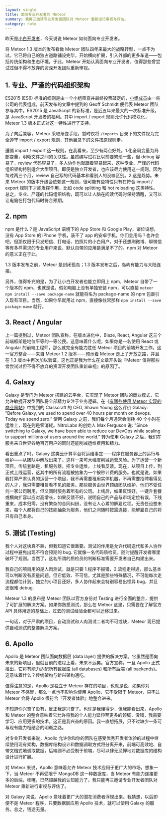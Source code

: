 ```yaml
---
layout: single
title: 面向专业开发者的 Meteor
summary: 我再三邀请专业开发者团队对 Meteor 重新进行审视与评估。
category: note
---
```


昨天是[小白开发者](/note/meteor-for-newbie.html)，今天说说 Meteor 如何面向专业开发者。

将 Meteor 1.3 版本的发布看做 Meteor 团队四年来最大的战略转型，一点不为过。它已将自己的独占道路铺设完毕，开始横向扩展，引入外部的更多车道——包括传统架构和生态环境。于此，Meteor 开始认真面向专业开发者，值得那些曾尝试过但不得不放弃的资深开发团队重新审视。

## 1. 专业、严谨的代码组织架构

ES2015 (ES6) 标准的细则是由一个小组审查并最终投票敲定的，[小组成员](http://www.ecma-international.org/memento/GA.htm)由一些公司的代表组成，前天发布的文章中提到的 Geoff Schmidt 便代表 Meteor 团队参与其中。ES2015 是 JavaScript 的新标准，是近五年来最大的一次标准升级，是 JavaScript 开发者的福利。其中 import / export 规则允许代码模块化，Meteor 1.3 版本正式对这一特性进行了支持。

为了向后兼容，Meteor 采取渐变手段，暂时仅将 `/imports` 目录下的文件视为完全遵守 import / export 规则，其他目录下的文件按原规则走。

遵循 import / export 这一规则，在我看来，至少有两点好处。1.化全局变量为局部变量，明晰文件之间的关联性。虽然编写过程比以前要繁琐一些，但 debug 容易了，review 代码容易了，多人协作也就跟着容易起来，这种专业、严谨的代码组织架构特别适合大型项目。即便是独立开发者，也应该尽力使用这一规则，因为每过两三个月，review 自己写的代码基本和看别人的没嘛区别。2.这是趋势。未来 Meteor 的版本升级会依赖这一规则，很可能有些特性只有在符合 import / export 规则下才能发挥作用，比如 code splitting 和 hot reloading 这类特性。总之，专业、严谨的代码组织结构，既可以让人脑在阅读代码时保持清醒，又可以让电脑在打包代码时符合预期。

## 2. npm

npm 是什么？是 JavaScript 语境下的 App Store 和 Google Play，诸位设想，没有 App Store 的 iPhone 手机，装不了 app 的安卓手机，你们会用吗？也许会吧，但那仅限于只发短信、打电话、拍照片的小白用户，对于还想刷微博、聊微信等有多样需求的专业用户来说，默认自带的应用是满足不了的。npm 对 Meteor 的意义正在于此。

1.3 版本发布之前，Meteor 是封闭孤岛；1.3 版本发布之后，岛屿有能力与大陆连接。

另外，值得补充的是，为了让小白开发者也能立即用上 npm，Meteor 自带了一个版本的 npm，也就是说，假如电脑上没有单独安装 npm，可以直接 `meteor npm install --save package-name` 就能将名为 package-name 的 npm 包裹引入现有项目。当然，如果你早就用过 npm，直接像往常那样 `npm install --save package-name` 就行。

## 3. React / Angular

上一篇提到过，Meteor 团队宣称，在版本进化中，Blaze, React, Angular 这三个前端框架是地位平等的一等公民。这意味着什么呢，如果你是一名使用 React 或 Angular 的前端工程师，那么就完全有能力胜任 Meteor 项目的前端开发工作。这一官方整合——来自 Meteor 1.2 版本——预示着 Meteor 走上了开放之路，并且在 1.3 版本中再次加以验证。这也正是我为什么在文章开头说『Meteor 值得那些曾尝试过但不得不放弃的资深开发团队重新审视』的原因了。

## 4. Galaxy

Galaxy 是专门为 Meteor 搭建的云平台，它实现了 Meteor 团队的商业模式，它允许敏捷开发型团队将全部精力专注于业务逻辑。在《[有哪些使用 Meteor 实现的商业网站](/note/business-by-meteor.html)》中提到的 Classcraft 的 CEO, Shawn Young 这么评价 Galaxy: "Before Galaxy, we used to spend over 40 hours per month on devops. Today we spend zero.” 使用 Galaxy 之前，我们每个月通常会消耗 40 个小时在运维上，现在则是零消耗。NitroLabs 的创始人 Max Ferguson 说: "Since switching to Galaxy, we have been able to reduce our DevOps while scaling to support millions of users around the world.” 转为使用 Galaxy 之后，我们在服务来自世界各地百万用户的同时还能削减运维费用和精力。

看出重点了吗，Galaxy 这类云计算平台将运维事宜——程序在服务器上的运行与维护——从团队中解放出来了。这样一来可大幅度削减运营风险。为了运营一个新项目，传统套路是，租服务器，招专业运维，上线看反馈。现在，从项目上传，到正式上线运营，这其中的所有流程被抽象为一个按秒计费的服务。也就是说，如果我打算严肃认真的运营一个项目，我不再需要租用实体机器，不再需要招聘看得见的人才，我只需要租赁看不见的服务。那些服务由世界顶级团队维护，他们不受任何一家公司聘用，但又同时服务着所有的公司。上线后，如果反馈好，一键升套餐或横向扩容以应对高增长，如果反馈不好，说明自己的产品与市场定位有误，下线重来，成本归零，没有繁杂的合同纠纷，没有让人心累的解雇过程。无责任设想未来，每个人都将自己的技能抽象为服务，他们之间随时按需连接，能解雇自己的将只有自己本身。

## 5. 测试 (Testing)

我个人对这块真不熟，但我知道它很重要。测试的作用是允许代码迭代和多人协作过程中避免出现不符合预期的 bug. 它就像一名代码质检员，随时提醒开发者哪里破坏了规则。当然了，这名所谓的质检员的判断标准需要开发者自己构建出来。

我自己的项目用的是人肉测试，就是只要 1.程序不报错，2.流程走得通，那么基本可以判断没有质量问题。但它低效、不可信，尤其是那些特殊情况，不可能每次走流程都估计到，独立的小项目还好，多人协作起来会特别容易出怪异 bug，并且还很难 debug.

Meteor 1.3 的发布是 Meteor 团队以官方身份对 Testing 进行全面的整合，提供了可扩展的解决方案。如果你熟悉测试，那么在 Meteor 这里，只需要在了解官方 API 具体用途的基础上，过去的测试经验全都可以迁移过来。

一句话，对于严肃的项目，自动测试和人肉测试二者均不可或缺，Meteor 现已提供自动测试的整套解决方案。

## 6. Apollo

Apollo 是 Meteor 团队面向数据层 (data layer) 提供的解决方案。它虽然是面向未来的新项目，但就目前的进程上看，未来不远矣。官方宣称，一旦 Apollo 正式推出，它将有能力适配所有数据库 (all databases) 和所有后端 (all backends)。这意味着什么？传统架构与新兴架构通吃。

值得注意的是，Apollo 是独立于 Meteor 存在的项目，也就是说，如果你对 Meteor 不感冒，那么一点也不影响你使用 Apollo，它不受限于 Meteor，只不过 Meteor 会将 Apollo 很符合『开发者体验』地整合进来。

不知道你兴奋了没有，反正我是兴奋了。也许是我懂得少，但我能看出来，Apollo 和 Meteor 的整合意味着它允许将我的个人能力延伸至更多的领域，没错，我需要学习、应用更多的技术，这正是我兴奋的原因。我一直想拓展，只不过缺少一条可与现有能力相结合的明晰之路。

对专业开发者来说，Apollo 允许你和你的团队在感受优秀开发者体验的过程中继续使用现有架构，数据库结构设计和数据调取方式将分离开来，前端可高效地、自带文档式地调取数据，后端则不必受制于前端，尽可以肆无忌惮地对数据库的结构设计进行扩展。

对 Meteor 来说，Apollo 意味着允许 Meteor 技术应用于更广大的市场，想象一下，当 Meteor 不再受限于 MongoDB 这一种数据库，当 Meteor 有能力连接更多的后端，哇噻，已然超越我的认知能力了。我只能再三邀请专业开发者团队对 Meteor 重新进行审视与评估了。

对 Galaxy 来说，Apollo 意味着更广大的潜在消费者浮现出来。我猜想，以后即便不是 Meteor 程序，只要数据层应用 Apollo 技术，就可以使用 Galaxy 的服务。总之，钱途无量。
